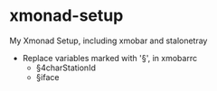 # xmonad-setup
My Xmonad Setup, including xmobar and stalonetray

* Replace variables marked with '§', in xmobarrc
  * §4charStationId
  * §iface

